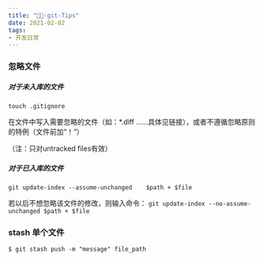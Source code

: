 ```yaml
---
title: "🎨🎨-git-Tips"
date: 2021-02-02
tags: 
- 开发日常
---
```

### 忽略文件
##### 对于未入库的文件

`touch .gitignore`

在文件中写入需要忽略的文件（如：*.diff  ……具体见链接），或者不遵循忽略原则的特例（文件前加“！”）

（注：只对untracked files有效）


##### 对于已入库的文件
`git update-index --assume-unchanged    $path + $file`

若以后不想忽略该文件的修改，则输入命令：
`git update-index --no-assume-unchanged $path + $file  `
### stash 单个文件
`$ git stash push -m "message" file_path`
